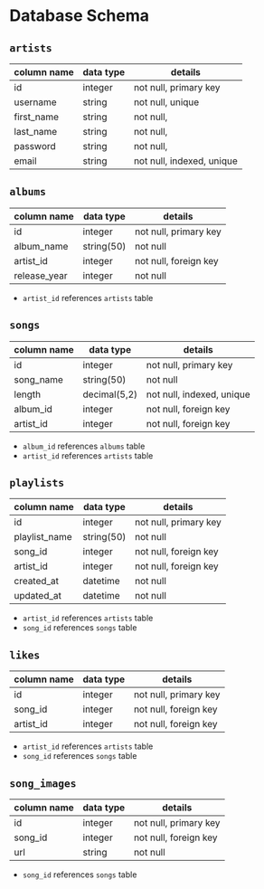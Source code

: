 # **Database Schema**

## `artists`

| column name         | data type       | details                   |
| ------------------- | --------------- | ------------------------- |
| id                  | integer         | not null, primary key     |
| username            | string          | not null, unique          |
| first_name          | string          | not null,                 |
| last_name           | string          | not null,                 |
| password            | string          | not null,                 |
| email               | string          | not null, indexed, unique |

## `albums`

| column name         | data type       | details                   |
| ------------------- | ---------       | ------------------------- |
| id                  | integer         | not null, primary key     |
| album_name          | string(50)      | not null                  |
| artist_id           | integer         | not null, foreign key     |
| release_year        | integer         | not null                  |

* `artist_id` references `artists` table


## `songs`

| column name         | data type       | details                   |
| ------------------- | --------------- | ------------------------- |
| id                  | integer         | not null, primary key     |
| song_name           | string(50)      | not null                  |
| length              | decimal(5,2)    | not null, indexed, unique |
| album_id            | integer         | not null, foreign key     |
| artist_id           | integer         | not null, foreign key     |

* `album_id` references `albums` table
* `artist_id` references `artists` table

## `playlists`

| column name         | data type       | details                   |
| ------------------- | --------------- | ------------------------- |
| id                  | integer         | not null, primary key     |
| playlist_name       | string(50)      | not null                  |
| song_id             | integer         | not null, foreign key     |
| artist_id           | integer         | not null, foreign key     |
| created_at          | datetime        | not null                  |
| updated_at          | datetime        | not null                  |

* `artist_id` references `artists` table
* `song_id` references `songs` table

## `likes`

| column name         | data type       | details                   |
| ------------------- | --------------- | ------------------------- |
| id                  | integer         | not null, primary key     |
| song_id             | integer         | not null, foreign key     |
| artist_id           | integer         | not null, foreign key     |

* `artist_id` references `artists` table
* `song_id` references `songs` table

## `song_images`

| column name         | data type       | details                   |
| ------------------- | --------------- | ------------------------- |
| id                  | integer         | not null, primary key     |
| song_id             | integer         | not null, foreign key     |
| url                 | string          | not null                  |

* `song_id` references `songs` table